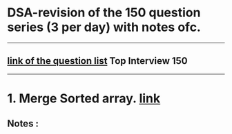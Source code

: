 # DSA-revision of the 150 question series (3 per day) with notes ofc.   
---
## [link of the question list](https://leetcode.com/studyplan/top-interview-150/) Top Interview 150 
---
# 1. Merge Sorted array.  [link](https://leetcode.com/problems/merge-sorted-array/description/?envType=study-plan-v2&envId=top-interview-150)
## Notes : 

